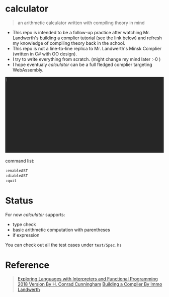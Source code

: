 # calculator

> an arithmetic calculator written with compiling theory in mind

- This repo is intended to be a follow-up practice after watching Mr. Landwerth's building a complier tutorial (see the link below) and  refresh my knowledge of compiling theory back in the school.
- This repo is not a line-to-line replica to Mr. Landwerth's Minsk Complier (written in C# with OO design).
- I try to write everything from scratch. (might change my mind later :-0 )
- I hope eventualy *calculator* can be a full fledged complier targeting WebAssembly. 

![demo](./img/demo.gif)

command list:

```
:enableAST
:diableAST
:quit
```

# Status

For now *calculator* supports:

- type check
- basic arithmetic computation with parentheses
- if expression

You can check out all the test cases under `test/Spec.hs`

# Reference

> [Exploring Languages with Interpreters and Functional Programming 2018 Version By H. Conrad Cunningham](https://john.cs.olemiss.edu/~hcc/csci450/ELIFP/)
> [Building a Compiler By Immo Landwerth](https://www.youtube.com/playlist?list=PLRAdsfhKI4OWNOSfS7EUu5GRAVmze1t2y)

